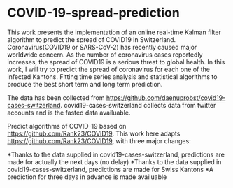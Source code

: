 # COVID-19-spread-prediction
This work presents the implementation of an online real-time Kalman filter algorithm to predict the spread of COVID19 in Switzerland. Coronavirus(COVID19 or SARS-CoV-2) has recently caused major worldwide concern. As the number of coronavirus cases reportedly increases, the spread of COVID19 is a serious threat to global health. In this work, I will try to predict the spread of coronavirus for each one of the infected Kantons. Fitting time series analysis and statistical algorithms to produce the best short term and long term prediction. 

The data has been collected from https://github.com/daenuprobst/covid19-cases-switzerland. covid19-cases-switzerland collects  data from twitter accounts and is the fasted data availuable. 

Predict algorithms of COVID-19 based on https://github.com/Rank23/COVID19. This work here adapts https://github.com/Rank23/COVID19, with three major changes:

*Thanks to the data supplied in covid19-cases-switzerland, predictions are made for actually the next days (no delay) 
*Thanks to the data supplied in covid19-cases-switzerland, predictions are made for Swiss Kantons 
*A prediction for three days in advance is made availuable
